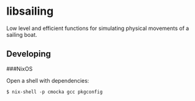 libsailing
==========

Low level and efficient functions for simulating physical movements of a
sailing boat.

Developing
----------

###NixOS

Open a shell with dependencies:

    $ nix-shell -p cmocka gcc pkgconfig
